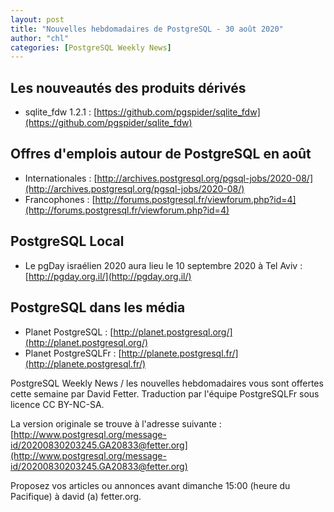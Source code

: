 ```yaml
---
layout: post
title: "Nouvelles hebdomadaires de PostgreSQL - 30 août 2020"
author: "chl"
categories: [PostgreSQL Weekly News]
---
```


## Les nouveautés des produits dérivés

- sqlite_fdw 1.2.1 :
  [https://github.com/pgspider/sqlite_fdw](https://github.com/pgspider/sqlite_fdw)

<!--more-->

## Offres d'emplois autour de PostgreSQL en août

- Internationales : [http://archives.postgresql.org/pgsql-jobs/2020-08/](http://archives.postgresql.org/pgsql-jobs/2020-08/)
- Francophones : [http://forums.postgresql.fr/viewforum.php?id=4](http://forums.postgresql.fr/viewforum.php?id=4)

## PostgreSQL Local

- Le pgDay israélien 2020 aura lieu le 10 septembre 2020 à Tel Aviv :
  [http://pgday.org.il/](http://pgday.org.il/)

## PostgreSQL dans les média

- Planet PostgreSQL : [http://planet.postgresql.org/](http://planet.postgresql.org/)
- Planet PostgreSQLFr : [http://planete.postgresql.fr/](http://planete.postgresql.fr/)

PostgreSQL Weekly News / les nouvelles hebdomadaires vous sont offertes cette semaine par David Fetter. Traduction par l'équipe PostgreSQLFr sous licence CC BY-NC-SA.


La version originale se trouve à l'adresse suivante :
[http://www.postgresql.org/message-id/20200830203245.GA20833@fetter.org](http://www.postgresql.org/message-id/20200830203245.GA20833@fetter.org)

Proposez vos articles ou annonces avant dimanche 15:00 (heure du Pacifique) à david (a) fetter.org.

